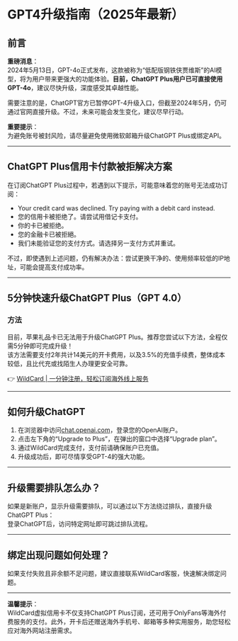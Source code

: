 # GPT4升级指南（2025年最新）

## 前言

**重磅消息**：  
2024年5月13日，GPT-4o正式发布，这款被称为“低配版钢铁侠贾维斯”的AI模型，将为用户带来更强大的功能体验。**目前，ChatGPT Plus用户已可直接使用GPT-4o**，建议尽快升级，深度感受其卓越性能。

需要注意的是，ChatGPT官方已暂停GPT-4升级入口，但截至2024年5月，仍可通过官网直接升级。不过，未来可能会发生变化，建议尽早行动。

**重要提示**：  
为避免账号被封风险，请尽量避免使用微软邮箱升级ChatGPT Plus或绑定API。

---

## ChatGPT Plus信用卡付款被拒解决方案

在订阅ChatGPT Plus过程中，若遇到以下提示，可能意味着您的账号无法成功订阅：

- Your credit card was declined. Try paying with a debit card instead.  
- 您的信用卡被拒绝了。请尝试用借记卡支付。  
- 你的卡已被拒绝。  
- 您的金融卡已被拒絕。  
- 我们未能验证您的支付方式。请选择另一支付方式并重试。

不过，即使遇到上述问题，仍有解决办法：尝试更换干净的、使用频率较低的IP地址，可能会提高支付成功率。

---

## 5分钟快速升级ChatGPT Plus（GPT 4.0）

### 方法

目前，苹果礼品卡已无法用于升级ChatGPT Plus。推荐您尝试以下方法，全程仅需5分钟即可完成升级！  
该方法需要支付2年共计14美元的开卡费用，以及3.5%的充值手续费，整体成本较低，且比代充或找陌生人办理更安全可靠。

👉 [WildCard | 一分钟注册，轻松订阅海外线上服务](https://bbtdd.com/WildCard)

---

## 如何升级ChatGPT

1. 在浏览器中访问[chat.openai.com](https://chat.openai.com/)，登录您的OpenAI账户。
2. 点击左下角的“Upgrade to Plus”，在弹出的窗口中选择“Upgrade plan”。
3. 通过WildCard完成支付，支付前请确保账户已充值。
4. 升级成功后，即可尽情享受GPT-4的强大功能。

---

## 升级需要排队怎么办？

如果是新账户，显示升级需要排队，可以通过以下方法绕过排队，直接升级ChatGPT Plus：  
登录ChatGPT后，访问特定网址即可跳过排队流程。

---

## 绑定出现问题如何处理？

如果支付失败且非余额不足问题，建议直接联系WildCard客服，快速解决绑定问题。

---

**温馨提示**：  
WildCard虚拟信用卡不仅支持ChatGPT Plus订阅，还可用于OnlyFans等海外付费服务的支付。此外，开卡后还赠送海外手机号、邮箱等多种实用服务，助您轻松应对海外网站注册需求。